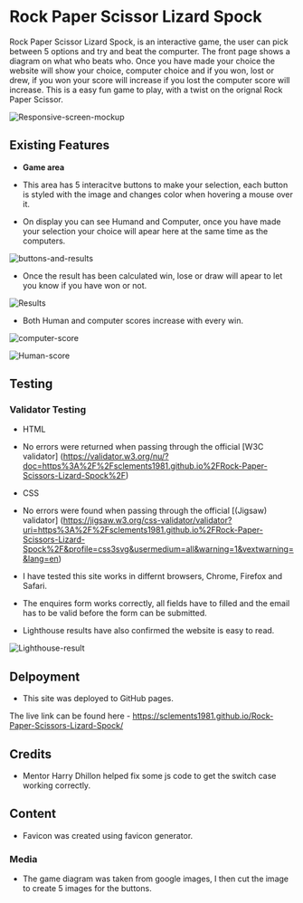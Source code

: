 # Rock Paper Scissor Lizard Spock

Rock Paper Scissor Lizard Spock, is an interactive game, the user can pick between 5 options and try and beat the compurter. The front page shows a diagram on what who beats who. Once you have made your choice the website will show your choice, computer choice and if you won, lost or drew, if you won your score will increase if you lost the computer score will increase. This is a easy fun game to play, with a twist on the orignal Rock Paper Scissor.

![Responsive-screen-mockup](https://github.com/SClements1981/Rock-Paper-Scissors-Lizard-Spock/assets/161224118/162e4ff3-9de3-46ee-ba8f-67ba9676f81e)

## Existing Features

- __Game area__

- This area has 5 interacitve buttons to make your selection, each button is styled with the image and changes color when hovering a mouse over it.
- On display you can see Humand and Computer, once you have made your selection your choice will apear here at the same time as the computers.

![buttons-and-results](https://github.com/SClements1981/Rock-Paper-Scissors-Lizard-Spock/assets/161224118/e616b863-7280-4d41-8995-28771acc0c7e)

- Once the result has been calculated win, lose or draw will apear to let you know if you have won or not.

![Results](https://github.com/SClements1981/Rock-Paper-Scissors-Lizard-Spock/assets/161224118/b0fd93ce-a2f3-4fc0-93bc-9498bec57a93)

- Both Human and computer scores increase with every win.

![computer-score](https://github.com/SClements1981/Rock-Paper-Scissors-Lizard-Spock/assets/161224118/7751be51-318e-4756-be06-84ce7be4309c)

![Human-score](https://github.com/SClements1981/Rock-Paper-Scissors-Lizard-Spock/assets/161224118/f65664b7-42f8-4377-a552-64febf9c47c0)

## Testing

### Validator Testing
- HTML
- No errors were returned when passing through the official
    [W3C validator] (https://validator.w3.org/nu/?doc=https%3A%2F%2Fsclements1981.github.io%2FRock-Paper-Scissors-Lizard-Spock%2F)

- CSS
- No errors were found when passing through the official 
[(Jigsaw) validator] (https://jigsaw.w3.org/css-validator/validator?uri=https%3A%2F%2Fsclements1981.github.io%2FRock-Paper-Scissors-Lizard-Spock%2F&profile=css3svg&usermedium=all&warning=1&vextwarning=&lang=en)

- I have tested this site works in differnt browsers, Chrome, Firefox and Safari.
- The enquires form works correctly, all fields have to filled and the email has to be valid before the form can be submitted.

- Lighthouse results have also confirmed the website is easy to read.

![Lighthouse-result](https://github.com/SClements1981/Rock-Paper-Scissors-Lizard-Spock/assets/161224118/5b2d91a9-dc67-42a7-a963-da39e5be82a2)

## Delpoyment

- This site was deployed to GitHub pages.

The live link can be found here - https://sclements1981.github.io/Rock-Paper-Scissors-Lizard-Spock/

## Credits

- Mentor Harry Dhillon helped fix some js code to get the switch case working correctly.

## Content
- Favicon was created using favicon generator.
    
### Media

- The game diagram was taken from google images, I then cut the image to create 5 images for the buttons.
